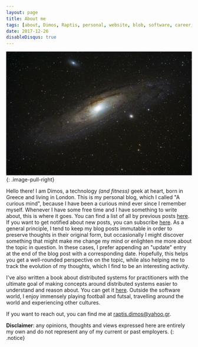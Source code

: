 ```yaml
---
layout: page
title: About me
tags: [about, Dimos, Raptis, personal, website, blob, software, career, professional]
date: 2017-12-26
disableDisqus: true
---
```


![About me Image](/assets/img/andromeda.jpg)
{: .image-pull-right}

Hello there! I am Dimos, a technology *(and fitness)* geek at heart, born in Greece and living in London. This is my personal blog, which I called "A curious mind", because I have been a curious mind ever since I remember myself. Whenever I have some free time and I have something to write about, this is where it goes. You can find a list of all by previous posts [here](/blog). If you want to get notified about new posts, you can subscribe [here](https://bit.ly/35KH1VM). As a general principle, I tend to keep my blog posts immutable in order to preserve thoughts in their original form, but occasionally I might discover something that might make me change my mind or enlighten me more about the topic in question. In these cases, I prefer appending an "update" entry at the end of the blog post with a corresponding date. Hopefully, this helps you get a well-rounded perspective on the topic, while also helping me to track the evolution of my thoughts, which I find to be an interesting activity. 

I've also written a book about distributed systems for practitioners with the ultimate goal of making concepts around distributed systems easier to understand and reason about. You can get it [here](https://leanpub.com/distributed-systems-for-practitioners). Outside the software world, I enjoy immensely playing football and futsal, travelling around the world and experiencing other cultures.

If you want to reach out, you can find me at [raptis.dimos@yahoo.gr](mailto:raptis.dimos@yahoo.gr).

**Disclaimer**: any opinions, thoughts and views expressed here are entirely my own and do not represent any of my current or past employers.
{: .notice}
